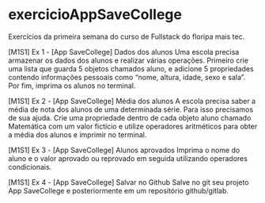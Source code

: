 # exercicioAppSaveCollege
Exercícios da primeira semana do curso de Fullstack do floripa mais tec.


[M1S1] Ex 1 - [App SaveCollege] Dados dos alunos
Uma escola precisa armazenar os dados dos alunos e realizar várias operações. Primeiro crie uma lista que guarda 5 objetos chamados aluno, e adicione 5 propriedades contendo informações pessoais como “nome, altura, idade, sexo e sala”. Por fim, imprima os alunos no terminal.

[M1S1] Ex 2 - [App SaveCollege] Média dos alunos
A escola precisa saber a média de nota dos alunos de uma determinada série. Para isso precisamos de sua ajuda. Crie uma propriedade dentro de cada objeto aluno chamado Matemática com um valor fictício e utilize operadores aritméticos para obter a média dos alunos e imprimir no terminal.

[M1S1] Ex 3 - [App SaveCollege] Alunos aprovados
Imprima o nome do aluno e o valor aprovado ou reprovado em seguida utilizando operadores condicionais. 

[M1S1] Ex 4 -  [App SaveCollege] Salvar no Github
Salve no git seu projeto App SaveCollege e posteriormente em um repositório github/gitlab.
